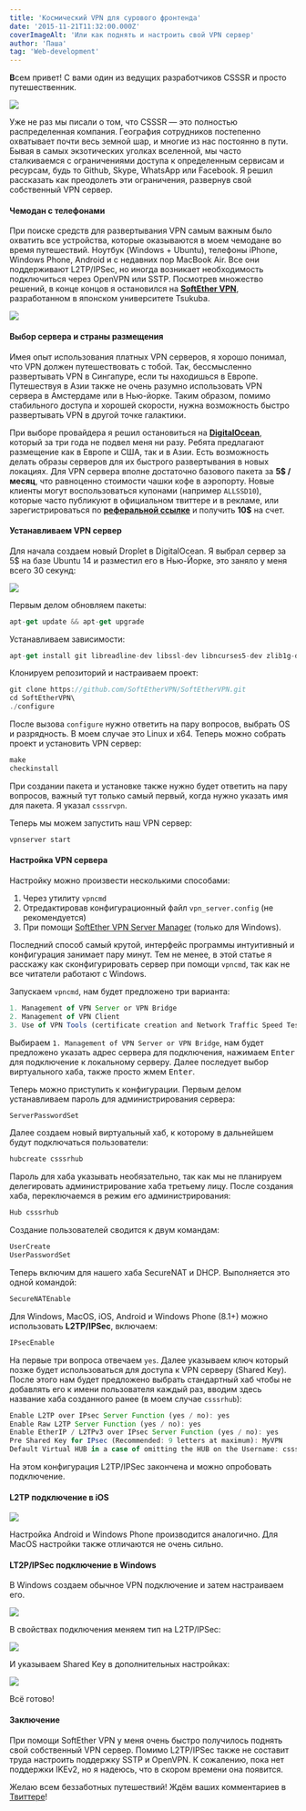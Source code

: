 ```yaml
---
title: 'Космический VPN для сурового фронтенда'
date: '2015-11-21T11:32:00.000Z'
coverImageAlt: 'Или как поднять и настроить свой VPN сервер'
author: 'Паша'
tag: 'Web-development'
---
```


**В**сем привет! С вами один из ведущих разработчиков CSSSR и просто путешественник.

![](/images/pazanov.png)

Уже не раз мы писали о том, что CSSSR — это полностью распределенная компания. География сотрудников постепенно охватывает почти весь земной шар, и многие из нас постоянно в пути. Бывая в самых экзотических уголках вселенной, мы часто сталкиваемся с ограничениями доступа к определенным сервисам и ресурсам, будь то Github, Skype, WhatsApp или Facebook. Я решил рассказать как преодолеть эти ограничения, развернув свой собственный VPN сервер.

#### Чемодан с телефонами

При поиске средств для развертывания VPN самым важным было охватить все устройства, которые оказываются в моем чемодане во время путешествий. Ноутбук (Windows + Ubuntu), телефоны iPhone, Windows Phone, Android и с недавних пор MacBook Air. Все они поддерживают L2TP/IPSec, но иногда возникает необходимость подключиться через OpenVPN или SSTP. Посмотрев множество решений, в конце концов я остановился на **[SoftEther VPN](http://www.softether.org/)**, разработанном в японском университете Tsukuba.

![](/images/vpn/sofether.jpg)

#### Выбор сервера и страны размещения

Имея опыт использования платных VPN серверов, я хорошо понимал, что VPN должен путешествовать с тобой. Так, бессмысленно развертывать VPN в Сингапуре, если ты находишься в Европе. Путешествуя в Азии также не очень разумно использовать VPN сервера в Амстердаме или в Нью-йорке. Таким образом, помимо стабильного доступа и хорошей скорости, нужна возможность быстро развертывать VPN в другой точке галактики.

При выборе провайдера я решил остановиться на **[DigitalOcean](https://www.digitalocean.com/)**, который за три года не подвел меня ни разу. Ребята предлагают размещение как в Европе и США, так и в Азии. Есть возможность делать образы серверов для их быстрого развертывания в новых локациях. Для VPN сервера вполне достаточно базового пакета за **5$ / месяц**, что равноценно стоимости чашки кофе в аэропорту. Новые клиенты могут воспользоваться купонами (например `ALLSSD10`), которые часто публикуют в официальном твиттере и в рекламе, или зарегистрироваться по **[реферальной ссылке](https://www.digitalocean.com/?refcode=d47158e015a5)** и получить **10$** на счет.

#### Устанавливаем VPN сервер

Для начала создаем новый Droplet в DigitalOcean. Я выбрал сервер за 5$ на базе Ubuntu 14 и разместил его в Нью-Йорке, это заняло у меня всего 30 секунд:

![](/images/vpn/server.png)

Первым делом обновляем пакеты:

```js
apt-get update && apt-get upgrade
```

Устанавливаем зависимости:

```js
apt-get install git libreadline-dev libssl-dev libncurses5-dev zlib1g-dev make checkinstall
```

Клонируем репозиторий и настраиваем проект:

```js
git clone https://github.com/SoftEtherVPN/SoftEtherVPN.git
cd SoftEtherVPN\
./configure
```

После вызова `configure` нужно ответить на пару вопросов, выбрать OS и разрядность. В моем случае это Linux и x64. Теперь можно собрать проект и установить VPN сервер:

```js
make
checkinstall
```

При создании пакета и установке также нужно будет ответить на пару вопросов, важный тут только самый первый, когда нужно указать имя для пакета. Я указал `csssrvpn`.

Теперь мы можем запустить наш VPN сервер:

```js
vpnserver start
```

#### Настройка VPN сервера

Настройку можно произвести несколькими способами:

1. Через утилиту `vpncmd`
2. Отредактировав конфигурационный файл `vpn_server.config` (не рекомендуется)
3. При помощи [SoftEther VPN Server Manager](https://www.softether.org/4-docs/1-manual/2._SoftEther_VPN_Essential_Architecture/2.4_VPN_Server_Manager) (только для Windows).

Последний способ самый крутой, интерфейс программы интуитивный и конфигурация занимает пару минут. Тем не менее, в этой статье я расскажу как сконфигурировать сервер при помощи `vpncmd`, так как не все читатели работают с Windows.

Запускаем `vpncmd`, нам будет предложено три варианта:

```js
1. Management of VPN Server or VPN Bridge
2. Management of VPN Client
3. Use of VPN Tools (certificate creation and Network Traffic Speed Test Tool)
```

Выбираем `1. Management of VPN Server or VPN Bridge`, нам будет предложено указать адрес сервера для подключения, нажимаем <kbd>Enter</kbd> для подключение к локальному серверу. Далее последует выбор виртуального хаба, также просто жмем <kbd>Enter</kbd>.

Теперь можно приступить к конфигурации. Первым делом устанавливаем пароль для администрирования сервера:

```js
ServerPasswordSet
```

Далее создаем новый виртуальный хаб, к которому в дальнейшем будут подключаться пользователи:

```js
hubcreate csssrhub
```

Пароль для хаба указывать необязательно, так как мы не планируем делегировать администрирование хаба третьему лицу. После создания хаба, переключаемся в режим его администрирования:

```js
Hub csssrhub
```

Создание пользователей сводится к двум командам:

```js
UserCreate
UserPasswordSet
```

Теперь включим для нашего хаба SecureNAT и DHCP. Выполняется это одной командой:

```js
SecureNATEnable
```

Для Windows, MacOS, iOS, Android и Windows Phone (8.1+) можно использовать **L2TP/IPSec**, включаем:

```js
IPsecEnable
```

На первые три вопроса отвечаем `yes`. Далее указываем ключ который позже будет использоваться для доступа к VPN серверу (Shared Key). После этого нам будет предложено выбрать стандартный хаб чтобы не добавлять его к имени пользователя каждый раз, вводим здесь название хаба созданного ранее (в моем случае `csssrhub`):

```js
Enable L2TP over IPsec Server Function (yes / no): yes
Enable Raw L2TP Server Function (yes / no): yes
Enable EtherIP / L2TPv3 over IPsec Server Function (yes / no): yes
Pre Shared Key for IPsec (Recommended: 9 letters at maximum): MyVPN
Default Virtual HUB in a case of omitting the HUB on the Username: csssrhub
```

На этом конфигурация L2TP/IPSec закончена и можно опробовать подключение.

#### L2TP подключение в iOS

![](/images/vpn/ios.png)

Настройка Android и Windows Phone производится аналогично. Для MacOS настройки также отличаются не очень сильно.

#### LT2P/IPSec подключение в Windows

В Windows создаем обычное VPN подключение и затем настраиваем его.

![](/images/vpn/1.png)

В свойствах подключения меняем тип на L2TP/IPSec:

![](/images/vpn/6.png)

И указываем Shared Key в дополнительных настройках:

![](/images/vpn/7.png)

Всё готово!

#### Заключение

При помощи SoftEther VPN у меня очень быстро получилось поднять свой собственный VPN сервер. Помимо L2TP/IPSec также не составит труда настроить поддержку SSTP и OpenVPN. К сожалению, пока нет поддержки IKEv2, но я надеюсь, что в скором времени она появится.

Желаю всем беззаботных путешествий! Ждём ваших комментариев в [Твиттере](https://twitter.com/csssr_dev)!
